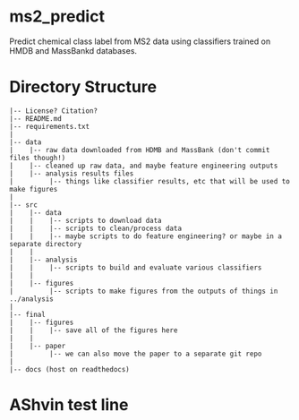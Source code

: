 # ms2_predict

Predict chemical class label from MS2 data using classifiers trained on
HMDB and MassBankd databases.

# Directory Structure

```
|-- License? Citation?
|-- README.md
|-- requirements.txt
|
|-- data
|    |-- raw data downloaded from HDMB and MassBank (don't commit files though!)
|    |-- cleaned up raw data, and maybe feature engineering outputs
|    |-- analysis results files
|         |-- things like classifier results, etc that will be used to make figures
|
|-- src
|    |-- data
|    |	  |-- scripts to download data
|    |	  |-- scripts to clean/process data
|    |    |-- maybe scripts to do feature engineering? or maybe in a separate directory
|    |
|    |-- analysis
|    |	  |-- scripts to build and evaluate various classifiers
|    |
|    |-- figures
|         |-- scripts to make figures from the outputs of things in ../analysis
|
|-- final
|    |-- figures
|    |    |-- save all of the figures here
|    |
|    |-- paper
|         |-- we can also move the paper to a separate git repo
|
|-- docs (host on readthedocs)
```

# AShvin test line